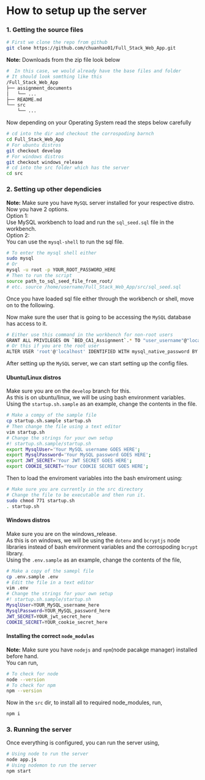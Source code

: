 # How to setup up the server

### 1. Getting the source files
```bash
# First we clone the repo from github
git clone https://github.com/chuanhao01/Full_Stack_Web_App.git
```
**Note:** Downloads from the zip file look below
```bash
#  In this case, we would already have the base files and folder
# It should look somthing like this
/Full_Stack_Web_App
├── assignment_documents
│   └── ...
├── README.md
└── src
    └── ...
```
Now depending on your Operating System read the steps below carefully  
```bash
# cd into the dir and checkout the corrospoding barnch
cd Full_Stack_Web_App
# For ubuntu distros
git checkout develop
# For windows distros
git checkout windows_release
# cd into the src folder which has the server
cd src
```  
### 2. Setting up other dependicies  
**Note:** Make sure you have `MySQL` server installed for your respective distro.   
Now you have 2 options.  
Option 1:  
Use MySQL workbench to load and run the `sql_seed.sql` file in the workbench.  
Option 2:  
You can use the `mysql-shell` to run the sql file.  
```bash
# To enter the mysql shell either
sudo mysql
# Or
mysql -u root -p YOUR_ROOT_PASSWORD_HERE
# Then to run the script
source path_to_sql_seed_file_from_root/
# etc. source /home/username/Full_Stack_Web_App/src/sql_seed.sql
```

Once you have loaded sql file either through the workbench or shell, move on to the following.  

Now make sure the user that is going to be accessing the `MySQL` database has access to it.  
```bash
# Either use this command in the workbench for non-root users
GRANT ALL PRIVILEGES ON `BED_CA1_Assignment`.* TO "user_username"@"localhost";
# Or this if you are the root user
ALTER USER 'root'@'localhost' IDENTIFIED WITH mysql_native_password BY 'YOUR_ROOT_PASSWORD_HERE'
```

After setting up the `MySQL` server, we can start setting up the config files.  

#### Ubuntu/Linux distros

Make sure you are on the `develop` branch for this.  
As this is on ubuntu/linux, we will be using bash environment variables.  
Using the `startup.sh.sample` as an example, change the contents in the file.  
```bash
# Make a compy of the sample file
cp startup.sh.sample startup.sh
# Then change the file using a text editor
vim startup.sh
# Change the strings for your own setup
#! startup.sh.sample/startup.sh
export MysqlUser='Your MySQL username GOES HERE';
export MysqlPassword='Your MySQL password GOES HERE';
export JWT_SECRET='Your JWT SECRET GOES HERE';
export COOKIE_SECRET='Your COOKIE SECRET GOES HERE';
```
Then to load the enviroment variables into the bash enviroment using:  
```bash
# Make sure you are currently in the src directory
# Change the file to be executable and then run it.
sudo chmod 771 startup.sh
. startup.sh
```

#### Windows distros  

Make sure you are on the windows_release.  
As this is on windows, we will be using the `dotenv` and `bcryptjs` node libraries instead of bash environment variables and the corrospoding `bcrypt` library.  
Using the `.env.sample` as an example, change the contents of the file,  
```bash
# Make a copy of the samepl file
cp .env.sample .env
# Edit the file in a text editor
vim .env
# Change the strings for your own setup
#! startup.sh.sample/startup.sh
MysqlUser=YOUR_MySQL_username_here
MysqlPassword=YOUR_MySQL_password_here
JWT_SECRET=YOUR_jwt_secret_here
COOKIE_SECRET=YOUR_cookie_secret_here
```

#### Installing the correct `node_modules`  
**Note:** Make sure you have `nodejs` and `npm`(node pacakge manager) installed before hand.  
You can run,  
```bash
# To check for node
node --version
# To check for npm
npm --version
```
Now in the `src` dir, to install all to required node_modules, run, 
```bash
npm i
```

### 3. Running the server  
Once everything is configured, you can run the server using,  
```bash
# Using node to run the server
node app.js
# Using nodemon to run the server
npm start
```
